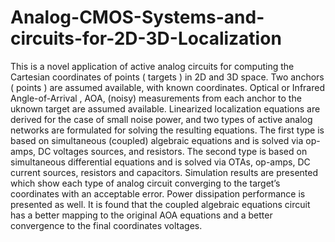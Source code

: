# Analog-CMOS-Systems-and-circuits-for-2D-3D-Localization
This is a novel application of active analog circuits for computing the Cartesian coordinates of points ( targets ) in 2D and 3D space. Two anchors ( points ) are assumed available, with known coordinates. Optical or Infrared Angle-of-Arrival , AOA, (noisy) measurements from each anchor to the  uknown target are assumed available. Linearized localization equations are derived for the case of small noise power,  and two types of active analog networks are formulated for solving the resulting equations. The first type is based on simultaneous (coupled)  algebraic equations and is solved via op-amps, DC voltages sources, and resistors.  The second type is based on simultaneous differential equations and is solved via OTAs, op-amps,  DC current sources, resistors and capacitors.  Simulation results are presented which show each type of  analog circuit converging to the target’s coordinates with an acceptable error.  Power dissipation performance is presented as well. It is found that the coupled algebraic equations circuit has a better mapping to the original AOA equations and a better convergence to the final coordinates voltages.

